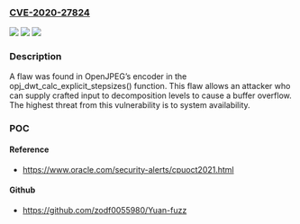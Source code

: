 ### [CVE-2020-27824](https://cve.mitre.org/cgi-bin/cvename.cgi?name=CVE-2020-27824)
![](https://img.shields.io/static/v1?label=Product&message=openjpeg&color=blue)
![](https://img.shields.io/static/v1?label=Version&message=n%2Fa&color=blue)
![](https://img.shields.io/static/v1?label=Vulnerability&message=CWE-20-%3ECWE-120-%3ECWE-125&color=brighgreen)

### Description

A flaw was found in OpenJPEG’s encoder in the opj_dwt_calc_explicit_stepsizes() function. This flaw allows an attacker who can supply crafted input to decomposition levels to cause a buffer overflow. The highest threat from this vulnerability is to system availability.

### POC

#### Reference
- https://www.oracle.com/security-alerts/cpuoct2021.html

#### Github
- https://github.com/zodf0055980/Yuan-fuzz

